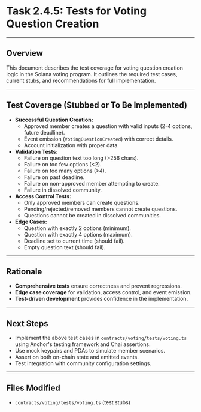 # Task 2.4.5: Tests for Voting Question Creation

---

## Overview
This document describes the test coverage for voting question creation logic in the Solana voting program. It outlines the required test cases, current stubs, and recommendations for full implementation.

---

## Test Coverage (Stubbed or To Be Implemented)
- **Successful Question Creation:**
    - Approved member creates a question with valid inputs (2-4 options, future deadline).
    - Event emission (`VotingQuestionCreated`) with correct details.
    - Account initialization with proper data.
- **Validation Tests:**
    - Failure on question text too long (>256 chars).
    - Failure on too few options (<2).
    - Failure on too many options (>4).
    - Failure on past deadline.
    - Failure on non-approved member attempting to create.
    - Failure in dissolved community.
- **Access Control Tests:**
    - Only approved members can create questions.
    - Pending/rejected/removed members cannot create questions.
    - Questions cannot be created in dissolved communities.
- **Edge Cases:**
    - Question with exactly 2 options (minimum).
    - Question with exactly 4 options (maximum).
    - Deadline set to current time (should fail).
    - Empty question text (should fail).

---

## Rationale
- **Comprehensive tests** ensure correctness and prevent regressions.
- **Edge case coverage** for validation, access control, and event emission.
- **Test-driven development** provides confidence in the implementation.

---

## Next Steps
- Implement the above test cases in `contracts/voting/tests/voting.ts` using Anchor's testing framework and Chai assertions.
- Use mock keypairs and PDAs to simulate member scenarios.
- Assert on both on-chain state and emitted events.
- Test integration with community configuration settings.

---

## Files Modified
- `contracts/voting/tests/voting.ts` (test stubs) 
